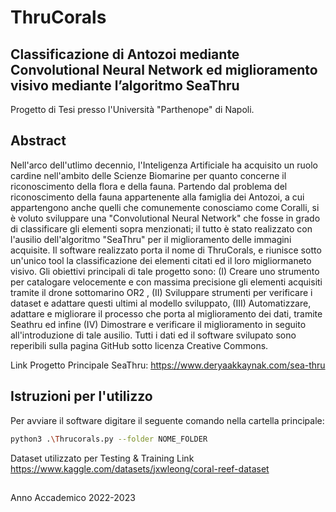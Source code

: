 <p align="center">
 <h1> ThruCorals  </h1>
</p>

## Classificazione di Antozoi mediante Convolutional Neural Network ed miglioramento visivo mediante l’algoritmo SeaThru
Progetto di Tesi presso l'Università "Parthenope" di Napoli.

## Abstract

Nell'arco dell'utlimo decennio, l'Inteligenza Artificiale ha acquisito un ruolo cardine nell'ambito delle Scienze Biomarine per quanto concerne il riconoscimento della flora e della fauna. Partendo dal problema del riconoscimento della fauna appartenente alla famiglia dei Antozoi, a cui appartengono anche quelli che comunemente conosciamo come Coralli, si è voluto sviluppare una "Convolutional Neural Network" che fosse in grado di classificare gli elementi sopra menzionati; il tutto è stato realizzato con l'ausilio dell'algoritmo "SeaThru" per il miglioramento delle immagini acquisite. Il software realizzato porta il nome di ThruCorals, e riunisce sotto un'unico tool la classificazione dei elementi citati ed il loro migliormaneto visivo. Gli obiettivi principali di tale progetto sono: (I) Creare uno strumento per catalogare velocemente e con massima precisione gli elementi acquisiti tramite il drone sottomarino OR2 , (II) Sviluppare strumenti per verificare i dataset e adattare questi ultimi al modello sviluppato, (III) Automatizzare, adattare e migliorare il processo che porta al miglioramento dei dati, tramite Seathru ed infine (IV) Dimostrare e verificare il miglioramento in seguito all'introduzione di tale ausilio. Tutti i dati ed il software svilupato sono reperibili sulla pagina GitHub sotto licenza Creative Commons.

Link Progetto Principale SeaThru: https://www.deryaakkaynak.com/sea-thru

## Istruzioni per l'utilizzo
  Per avviare il software digitare il seguente comando nella cartella principale:
  ```bash
  python3 .\Thrucorals.py --folder NOME_FOLDER
  ```
  Dataset utilizzato per Testing & Training
  Link https://www.kaggle.com/datasets/jxwleong/coral-reef-dataset
##






Anno Accademico 2022-2023

